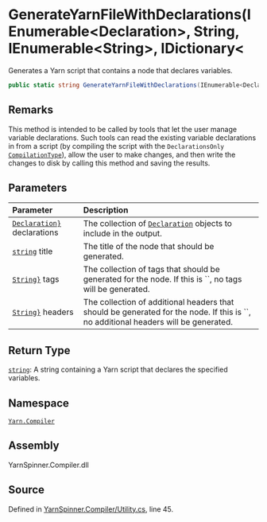 # GenerateYarnFileWithDeclarations\(IEnumerable&lt;Declaration&gt;, String, IEnumerable&lt;String&gt;, IDictionary&lt;

Generates a Yarn script that contains a node that declares variables.

```csharp
public static string GenerateYarnFileWithDeclarations(IEnumerable<Declaration> declarations, string title = "Program", IEnumerable<string> tags = null, IDictionary<string, string> headers = null)
```

## Remarks

This method is intended to be called by tools that let the user manage variable declarations. Such tools can read the existing variable declarations in from a script \(by compiling the script with the `DeclarationsOnly` [`CompilationType`](../compilationjob/compilationjob.compilationtype.md)\), allow the user to make changes, and then write the changes to disk by calling this method and saving the results.

## Parameters

| Parameter | Description |
| :--- | :--- |
| [`Declaration}`](https://docs.microsoft.com/dotnet/api/System.Collections.Generic.IEnumerable{Yarn.Compiler.Declaration}) declarations | The collection of [`Declaration`](../declaration/) objects to include in the output. |
| [`string`](https://docs.microsoft.com/dotnet/api/System.String) title | The title of the node that should be generated. |
| [`String}`](https://docs.microsoft.com/dotnet/api/System.Collections.Generic.IEnumerable{System.String}) tags | The collection of tags that should be generated for the node. If this is \`\`, no tags will be generated. |
| [`String}`](https://docs.microsoft.com/dotnet/api/System.Collections.Generic.IDictionary{System.String,System.String}) headers | The collection of additional headers that should be generated for the node. If this is \`\`, no additional headers will be generated. |

## Return Type

[`string`](https://docs.microsoft.com/dotnet/api/System.String): A string containing a Yarn script that declares the specified variables.

## Namespace

[`Yarn.Compiler`](../)

## Assembly

YarnSpinner.Compiler.dll

## Source

Defined in [YarnSpinner.Compiler/Utility.cs](https://github.com/YarnSpinnerTool/YarnSpinner//blob/develop/YarnSpinner.Compiler/Utility.cs#L45), line 45.

